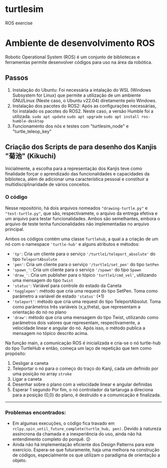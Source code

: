 # turtlesim
ROS exercise

# Ambiente de desenvolvimento ROS
Robotic Operational System (ROS) é um conjunto de bibliotecas e ferramentas permite desenvolver códigos para uso na área da robótica.

## Passos
1. Instalação do Ubuntu: Foi necessária a intalação do WSL (Windows Subsystem for Linux) que permite a utilização de um ambiente GNU/Linux (Neste caso, o Ubuntu v22.04) diretamente pelo Windows.
2. Instalação dos pacotes do ROS2: Após as configurações necessárias, foi instalado os pacotes do ROS2. Neste caso, a versão Humble foi a utilizada.
`sudo apt update`
`sudo apt upgrade`
`sudo apt install ros-humble-desktop`
3. Funcionamento dos nós e testes com "turtlesim_node" e "turtle_teleop_key"

## Criação dos Scripts de para desenho dos Kanjis "菊池" (Kikuchi)
Inicialmente, a escolha para a representação dos Kanjis teve como finalidade forçar o aprendizado das funcionalidades e capacidades da biblioteca, além de adicionar uma característica pessoal e constituir a multidisciplinaridade de vários conceitos.

### O código
Nesse repositório, há dois arquivos nomeados `"drawing-turtle.py"` e `"test-turtle.py"`, que são, respectivamete, o arquivo da entrega efetiva e um arquivo para testar funcionalidades. Ambos são semelhantes, embora o arquivo de teste tenha funcionalidades não implementadas no arquivo principal.

Ambos os códigos contém uma classe `Turtlehub`, a qual a a criação de um nó com o namespace `'turtle-hub'` e alguns atributos e métodos:
- `'tp'`: Cria um cliente para o serviço `'/turtle1/teleport_absolute'` do tipo `TeleportAbsolute`
- `'pen'`: Cria um cliente para o serviço `'/turtle1/set_pen'` do tipo `SetPen`
- `'spawn_'`: Cria um cliente para o serviço `'/spawn'` do tipo `Spawn`
- `'draw_'`: Cria um publisher para o tópico `'turtle1/cmd_vel'`, utilizando uma mensagem do tipo `Twist`
- `'status'`: Variável para controle do estado da Caneta
- `'togglepen'`: método que cria uma request do tipo SetPen. Toma como parâmetro a variável de estado `'status'` (*1)
- `'teleport'`: método que cria uma request do tipo TeleportAbsolut. Toma como parâmetros três variáveis (x,y,theta), que representam a orientação do nó no plano
- `'draw'`: método que cria uma mensagem do tipo Twist, utilizando como parâmetros dois valores que representam, respectivamente, a velocidade linear e angular do nó. Após isso, o método publica a mensagem no tópico descrito acima.

Na função main, a comunicação ROS é inicializada e cria-se o nó turtle-hub do tipo TurtleHub e então, começa um laço de repetição que tem como propósito:
1. Desligar a caneta
2. Teleportar o nó para o começo do traço do Kanji, cada um definido por uma posição no array `stroke`
3. Ligar a caneta
4. Desenhar sobre o plano com a velocidade linear e angular definidas
6. Esperar 1 segundo
Por fim, o nó controlador da tartaruga a direciona para a posição (0,0) do plano, é destruído e a comunicação é finalizada.

---

### Problemas encontrados:
- Em algumas execuções, o código fica travado em `rclpy.spin_until_future_complete(turtle_hub, pen)`. Devido à natureza assíncrona da chamada e a inexperiência do uso, ainda não há entendimento completo do porquê. :confused:
- Ainda não há implementação eficiente dos Design Patterns para este exercício. Espera-se que futuramente, haja uma melhora na construção de códigos, especialmente os que utilizam o paradigma de orientação a objeto.
